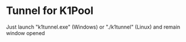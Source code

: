 # Tunnel for K1Pool
Just launch "k1tunnel.exe" (Windows) or "./k1tunnel" (Linux) and remain window opened
